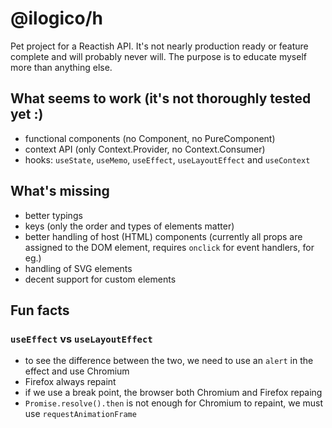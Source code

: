# @ilogico/h

Pet project for a Reactish API.
It's not nearly production ready or feature complete and will probably never will.
The purpose is to educate myself more than anything else.

## What seems to work (it's not thoroughly tested yet :)
- functional components (no Component, no PureComponent)
- context API (only Context.Provider, no Context.Consumer)
- hooks: `useState`, `useMemo`, `useEffect`, `useLayoutEffect` and `useContext`

## What's missing
- better typings
- keys (only the order and types of elements matter)
- better handling of host (HTML) components (currently all props are assigned to the DOM element, requires `onclick` for event handlers, for eg.)
- handling of SVG elements
- decent support for custom elements

## Fun facts
### `useEffect` vs `useLayoutEffect`
- to see the difference between the two, we need to use an `alert` in the effect and use Chromium
- Firefox always repaint
- if we use a break point, the browser both Chromium and Firefox repaing
- `Promise.resolve().then` is not enough for Chromium to repaint, we must use `requestAnimationFrame`

